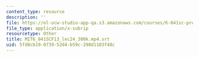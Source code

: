 ```yaml
---
content_type: resource
description: ''
file: https://ol-ocw-studio-app-qa.s3.amazonaws.com/courses/6-041sc-probabilistic-systems-analysis-and-applied-probability-fall-2013/5fd8cb19073952d4b59c298d1103f48c_MIT6_041SCF13_lec24_300k.mp4.vtt
file_type: application/x-subrip
resourcetype: Other
title: MIT6_041SCF13_lec24_300k.mp4.srt
uid: 5fd8cb19-0739-52d4-b59c-298d1103f48c
---
```

